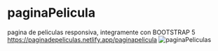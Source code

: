 # paginaPelicula
pagina de peliculas responsiva, integramente con BOOTSTRAP 5
https://paginadepeliculas.netlify.app/paginapelicula
![paginaPeliculas](https://user-images.githubusercontent.com/70921670/97048382-b4cf8d00-1550-11eb-932a-397ac059f863.jpg)
